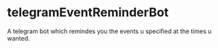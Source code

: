 # telegramEventReminderBot
A telegram bot which remindes you the events u specified at the times u wanted.

